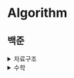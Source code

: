 # Algorithm

## 백준

<details>
<summary>자료구조</summary>
  
|No.|Problems|Swift|Velog-posts|
|------|---|---|-----|
|10828|[스택](https://www.acmicpc.net/problem/10828)|[answer](https://github.com/seonyoung42/Algorithm/blob/master/백준/10828.playground/Contents.swift)||
|9093|[단어뒤집기](https://www.acmicpc.net/problem/9093)|[answer](https://github.com/seonyoung42/Algorithm/blob/master/백준/9093.playground/Contents.swift)|[9093 - 단어뒤집기](https://velog.io/@sun02/Swift-백준-9093-단어뒤집기)|
|9012|[괄호](https://www.acmicpc.net/problem/9012)|[answer](https://github.com/seonyoung42/Algorithm/blob/master/백준/9012.playground/Contents.swift)|[9012 - 괄호](https://velog.io/@sun02/Swift-백준-9012-괄호)|
|1874|[스택 수열](https://www.acmicpc.net/problem/1874)|[answer](https://github.com/seonyoung42/Algorithm/blob/master/백준/1874.playground/Contents.swift)|
|1406|[에디터](https://www.acmicpc.net/problem/1406)|[answer](https://github.com/seonyoung42/Algorithm/blob/master/백준/1406.playground/Contents.swift)|[1406 - 에디터](https://velog.io/@sun02/Swift-1406-에디터)|
|10845|[큐](https://www.acmicpc.net/problem/10845)|[answer](https://github.com/seonyoung42/Algorithm/blob/master/백준/10845.playground/Contents.swift)||
|1158|[요세푸스 문제](https://www.acmicpc.net/problem/1158)|[answer](https://github.com/seonyoung42/Algorithm/blob/master/백준/1158.playground/Contents.swift)|[1158 - 요세푸스](https://velog.io/@sun02/Swift-백준-1158-요세푸스-순열)|
|10866|[덱](https://www.acmicpc.net/problem/10866)|[answer](https://github.com/seonyoung42/Algorithm/blob/master/백준/10866.playground/Contents.swift)|[10866 - 덱](https://velog.io/@sun02/Swift-백준-10866-덱)|
|17413|[단어 뒤집기2](https://www.acmicpc.net/problem/17413)|[answer](https://github.com/seonyoung42/Algorithm/blob/master/백준/17413.playground/Contents.swift)|[17413 - 단어뒤집기](https://velog.io/@sun02/Swift-백준-17413-단어뒤집기-2)|
|10799|[쇠막대기](https://www.acmicpc.net/problem/10799)|[answer](https://github.com/seonyoung42/Algorithm/blob/master/백준/10799.playground/Contents.swift)|[10799 - 쇠막대기](https://velog.io/@sun02/Swift-백준-10799-쇠막대기)|
|17298|[오큰수](https://www.acmicpc.net/problem/17298)|[answer](https://github.com/seonyoung42/Algorithm/blob/master/백준/17298.playground/Contents.swift)|[17298 - 오큰수](https://velog.io/@sun02/Swift-백준-17298-오큰수)|
|17299|[오등큰수](https://www.acmicpc.net/problem/17299)|[answer](https://github.com/seonyoung42/Algorithm/blob/master/백준/17299.playground/Contents.swift)|[17299 - 오등큰수](https://velog.io/@sun02/Swift-백준-17299-오등큰수)|
|1935|[후위표기식2](https://www.acmicpc.net/problem/1935)|[answer](https://github.com/seonyoung42/Algorithm/blob/master/백준/1935.playground/Contents.swift)|[1935 - 후위표기식2](https://velog.io/@sun02/Swift-백준-1935후위표기식2)|
|1918|[후위표기식](https://www.acmicpc.net/problem/1918)|[answer](https://github.com/seonyoung42/Algorithm/blob/master/백준/1918.playground/Contents.swift)|[1918 - 후위표기식](https://velog.io/@sun02/Swift-백준-1918-후위표기식)|
|10808|[알파벳 개수](https://www.acmicpc.net/problem/10808)|[answer](https://github.com/seonyoung42/Algorithm/blob/master/백준/10808.playground/Contents.swift)||
|10809|[알파벳 찾기](https://www.acmicpc.net/problem/10809)|[answer](https://github.com/seonyoung42/Algorithm/blob/master/백준/107809.playground/Contents.swift)||
|10820|[문자열 분석](https://www.acmicpc.net/problem/10820)|[answer](https://github.com/seonyoung42/Algorithm/blob/master/백준/10820.playground/Contents.swift)||
|2743|[단어 길이 재기](https://www.acmicpc.net/problem/2743)|[answer](https://github.com/seonyoung42/Algorithm/blob/master/백준/2743.playground/Contents.swift)||
|11655|[ROT13](https://www.acmicpc.net/problem/11655)|[answer](https://github.com/seonyoung42/Algorithm/blob/master/백준/11655.playground/Contents.swift)||
|10824|[네 수](https://www.acmicpc.net/problem/10824)|[answer](https://github.com/seonyoung42/Algorithm/blob/master/백준/10824.playground/Contents.swift)||
|11656|[접미사 배열](https://www.acmicpc.net/problem/11656)|[answer](https://github.com/seonyoung42/Algorithm/blob/master/백준/11656.playground/Contents.swift)||

</details>

<details>
<summary>수학</summary>

|No.|Problems|Swift|Velog-posts|
|------|---|---|-----|
|10430|[나머지](https://www.acmicpc.net/problem/10430)|[answer](https://github.com/seonyoung42/Algorithm/blob/master/백준/10430.playground/Contents.swift)||
|2609|[최대공약수와 최소공배수](https://www.acmicpc.net/problem/2609)|[answer](https://github.com/seonyoung42/Algorithm/blob/master/백준/2609.playground/Contents.swift)|[2609 - 최대공약수와 최소공배수](https://velog.io/@sun02/Swift-백준-2609-최대공약수와-최소공배수)|
|1934|[최소공배수](https://www.acmicpc.net/problem/1934)|[answer](https://github.com/seonyoung42/Algorithm/blob/master/백준/1934.playground/Contents.swift)||
|1978|[소수 찾기](https://www.acmicpc.net/problem/1978)|[answer](https://github.com/seonyoung42/Algorithm/blob/master/백준/1978.playground/Contents.swift)|[1978 - 소수찾기(에라토스테네스의 체)](https://velog.io/@sun02/Swift-1978-소수찾기)|
|1929|[소수 구하기](https://www.acmicpc.net/problem/1929)|[answer](https://github.com/seonyoung42/Algorithm/blob/master/백준/1929.playground/Contents.swift)||
|6588|[골드바흐의 추측](https://www.acmicpc.net/problem/6588)|[answer](https://github.com/seonyoung42/Algorithm/blob/master/백준/6588.playground/Contents.swift)|[6588 - 골드바흐의 추측](https://velog.io/@sun02/Swift-백준-6588-골드바흐의-추측)|
|10872|[팩토리얼](https://www.acmicpc.net/problem/10872)|[answer](https://github.com/seonyoung42/Algorithm/blob/master/백준/10872.playground/Contents.swift)||
|1676|[팩토리얼 0의 개수](https://www.acmicpc.net/problem/1676)|[answer](https://github.com/seonyoung42/Algorithm/blob/master/백준/1676.playground/Contents.swift)||
|2004|[조합 0의 개수](https://www.acmicpc.net/problem/2004)|[answer](https://github.com/seonyoung42/Algorithm/blob/master/백준/2004.playground/Contents.swift)|[2004 - 조합 0의 개수](https://velog.io/@sun02/Swift-백준-2004-조합-0의-개수)|
|9613|[GCD 합](https://www.acmicpc.net/problem/9613)|[answer](https://github.com/seonyoung42/Algorithm/blob/master/백준/9613.playground/Contents.swift)||
|17087|[숨바꼭질 6](https://www.acmicpc.net/problem/17087)|[answer](https://github.com/seonyoung42/Algorithm/blob/master/백준/17087.playground/Contents.swift)||
|17103|[골드바흐 파티션](https://www.acmicpc.net/problem/17103)|[answer](https://github.com/seonyoung42/Algorithm/blob/master/백준/17103.playground/Contents.swift)||
|11005|[진법변환2](https://www.acmicpc.net/problem/11005)|[answer](https://github.com/seonyoung42/Algorithm/blob/master/백준/11005.playground/Contents.swift)||
|2745|[진법변환](https://www.acmicpc.net/problem/2745)|[answer](https://github.com/seonyoung42/Algorithm/blob/master/백준/2745.playground/Contents.swift)||
|11653|[소인수분해](https://www.acmicpc.net/problem/11653)|[answer](https://github.com/seonyoung42/Algorithm/blob/master/백준/11653.playground/Contents.swift)||

</details>
